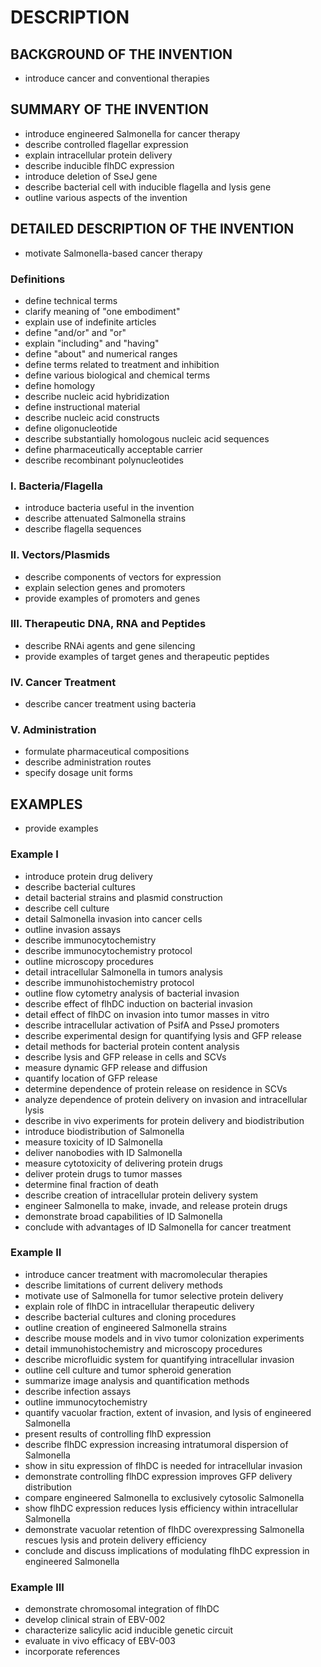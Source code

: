 # DESCRIPTION

## BACKGROUND OF THE INVENTION

- introduce cancer and conventional therapies

## SUMMARY OF THE INVENTION

- introduce engineered Salmonella for cancer therapy
- describe controlled flagellar expression
- explain intracellular protein delivery
- describe inducible flhDC expression
- introduce deletion of SseJ gene
- describe bacterial cell with inducible flagella and lysis gene
- outline various aspects of the invention

## DETAILED DESCRIPTION OF THE INVENTION

- motivate Salmonella-based cancer therapy

### Definitions

- define technical terms
- clarify meaning of "one embodiment"
- explain use of indefinite articles
- define "and/or" and "or"
- explain "including" and "having"
- define "about" and numerical ranges
- define terms related to treatment and inhibition
- define various biological and chemical terms
- define homology
- describe nucleic acid hybridization
- define instructional material
- describe nucleic acid constructs
- define oligonucleotide
- describe substantially homologous nucleic acid sequences
- define pharmaceutically acceptable carrier
- describe recombinant polynucleotides

### I. Bacteria/Flagella

- introduce bacteria useful in the invention
- describe attenuated Salmonella strains
- describe flagella sequences

### II. Vectors/Plasmids

- describe components of vectors for expression
- explain selection genes and promoters
- provide examples of promoters and genes

### III. Therapeutic DNA, RNA and Peptides

- describe RNAi agents and gene silencing
- provide examples of target genes and therapeutic peptides

### IV. Cancer Treatment

- describe cancer treatment using bacteria

### V. Administration

- formulate pharmaceutical compositions
- describe administration routes
- specify dosage unit forms

## EXAMPLES

- provide examples

### Example I

- introduce protein drug delivery
- describe bacterial cultures
- detail bacterial strains and plasmid construction
- describe cell culture
- detail Salmonella invasion into cancer cells
- outline invasion assays
- describe immunocytochemistry
- describe immunocytochemistry protocol
- outline microscopy procedures
- detail intracellular Salmonella in tumors analysis
- describe immunohistochemistry protocol
- outline flow cytometry analysis of bacterial invasion
- describe effect of flhDC induction on bacterial invasion
- detail effect of flhDC on invasion into tumor masses in vitro
- describe intracellular activation of PsifA and PsseJ promoters
- describe experimental design for quantifying lysis and GFP release
- detail methods for bacterial protein content analysis
- describe lysis and GFP release in cells and SCVs
- measure dynamic GFP release and diffusion
- quantify location of GFP release
- determine dependence of protein release on residence in SCVs
- analyze dependence of protein delivery on invasion and intracellular lysis
- describe in vivo experiments for protein delivery and biodistribution
- introduce biodistribution of Salmonella
- measure toxicity of ID Salmonella
- deliver nanobodies with ID Salmonella
- measure cytotoxicity of delivering protein drugs
- deliver protein drugs to tumor masses
- determine final fraction of death
- describe creation of intracellular protein delivery system
- engineer Salmonella to make, invade, and release protein drugs
- demonstrate broad capabilities of ID Salmonella
- conclude with advantages of ID Salmonella for cancer treatment

### Example II

- introduce cancer treatment with macromolecular therapies
- describe limitations of current delivery methods
- motivate use of Salmonella for tumor selective protein delivery
- explain role of flhDC in intracellular therapeutic delivery
- describe bacterial cultures and cloning procedures
- outline creation of engineered Salmonella strains
- describe mouse models and in vivo tumor colonization experiments
- detail immunohistochemistry and microscopy procedures
- describe microfluidic system for quantifying intracellular invasion
- outline cell culture and tumor spheroid generation
- summarize image analysis and quantification methods
- describe infection assays
- outline immunocytochemistry
- quantify vacuolar fraction, extent of invasion, and lysis of engineered Salmonella
- present results of controlling flhD expression
- describe flhDC expression increasing intratumoral dispersion of Salmonella
- show in situ expression of flhDC is needed for intracellular invasion
- demonstrate controlling flhDC expression improves GFP delivery distribution
- compare engineered Salmonella to exclusively cytosolic Salmonella
- show flhDC expression reduces lysis efficiency within intracellular Salmonella
- demonstrate vacuolar retention of flhDC overexpressing Salmonella rescues lysis and protein delivery efficiency
- conclude and discuss implications of modulating flhDC expression in engineered Salmonella

### Example III

- demonstrate chromosomal integration of flhDC
- develop clinical strain of EBV-002
- characterize salicylic acid inducible genetic circuit
- evaluate in vivo efficacy of EBV-003
- incorporate references

